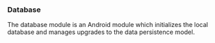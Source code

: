### Database

The database module is an Android module which initializes the local database and manages upgrades to the data persistence model.